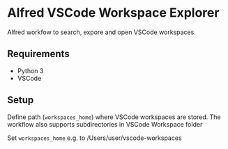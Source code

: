 # Alfred VSCode Workspace Explorer

Alfred workfow to search, expore and open VSCode workspaces. 

## Requirements

* Python 3
* VSCode

## Setup

Define path (`workspaces_home`) where VSCode workspaces are stored. The workflow also supports subdirectories in VSCode Workspace folder

Set `workspaces_home` e.g. to /Users/user/vscode-workspaces
